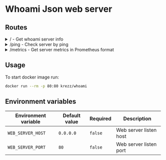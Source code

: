 # Whoami Json web server


## Routes

<details>
<summary>/ - Get whoami server info</summary>

Request:
```bash
curl -Ss http://localhost | jq
```

Response:
```json
{
  "hostname": "my-laptop",
  "ip": [
    "172.17.0.1",
  ],
  "host": "localhost",
  "url": "/api/v1/status",
  "headers": {
    "Accept": [
      "*/*"
    ],
    "User-Agent": [
      "curl/7.59.0"
    ]
  },
  "remote_addr": "172.17.0.1:52550",
  "user_agent": "curl/7.59.0",
  "content_type": "application/json"
}
```
</details>


<details>
<summary>/ping - Check server by ping</summary>

Request:
```bash
curl -Ss http://localhost/ping | jq
```
Response:
```json
{
  "ping": "pong"
}
```
</details>


<details>
<summary>/metrics - Get server metrics in Prometheus format</summary>

Request:
```bash
curl -Ss http://localhost/metrics
```
Response:
```
promhttp_metric_handler_requests_total{code="200"} 0
promhttp_metric_handler_requests_total{code="500"} 0
promhttp_metric_handler_requests_total{code="503"} 0
```
</details>


## Usage

To start docker image run:
```bash
docker run --rm -p 80:80 krezz/whoami
```


## Environment variables

| Environment variable | Default value | Required | Description |
| --- | --- | --- | --- |
| `WEB_SERVER_HOST` | `0.0.0.0` | `false` | Web server listen host |
| `WEB_SERVER_PORT` | `80` | `false` | Web server listen port |